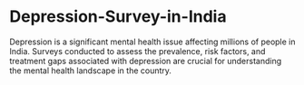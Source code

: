 # Depression-Survey-in-India
Depression is a significant mental health issue affecting millions of people in India. Surveys conducted to assess the prevalence, risk factors, and treatment gaps associated with depression are crucial for understanding the mental health landscape in the country.
